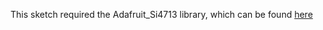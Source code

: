 This sketch required the Adafruit_Si4713 library, which can be found [here](https://github.com/adafruit/Adafruit-Si4713-Library/archive/master.zip)

